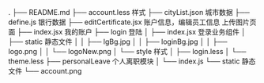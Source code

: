 .
├── README.md
├── account.less                样式
├── cityList.json               城市数据
├── define.js                   银行数据
├── editCertificate.jsx         账户信息，编辑员工信息 上传图片页面
├── index.jsx                   我的账户
├── login                       登陆
│   ├── index.jsx               登录业务组件
│   ├── static                  静态文件
│   │   ├── lgBg.jpg
│   │   ├── loginBg.jpg
│   │   ├── logo.png
│   │   └── logoNew.png
│   └── style                   样式
│       ├── login.less
│       └── theme.less
├── personalLeave               个人离职模块
│   └── index.js
└── static                      静态文件
    └── account.png